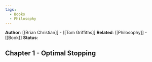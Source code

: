 ```yaml
---
tags:
  - Books
  - Philosophy
---
```

**Author**: [[Brian Christian]] - [[Tom Griffiths]]
**Related**: [[Philosophy]] - [[Book]]
**Status**: 

## Chapter 1 - Optimal Stopping


